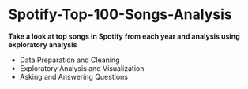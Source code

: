# Spotify-Top-100-Songs-Analysis
**Take a look at top songs in Spotify from each year and analysis using exploratory analysis**
- Data Preparation and Cleaning
- Exploratory Analysis and Visualization
- Asking and Answering Questions
